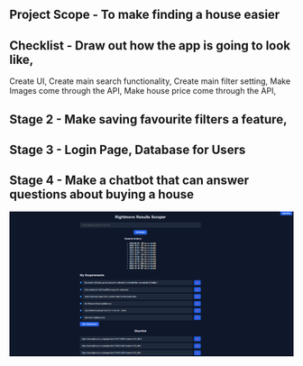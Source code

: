 ## Project Scope - To make finding a house easier

## Checklist - Draw out how the app is going to look like, 
Create UI, Create main search functionality, Create main filter setting, Make Images come through the API, Make house price come through the API,

## Stage 2 - Make saving favourite filters a feature, 



## Stage 3 - Login Page, Database for Users

## Stage 4 - Make a chatbot that can answer questions about buying a house

![alt text](image.png)